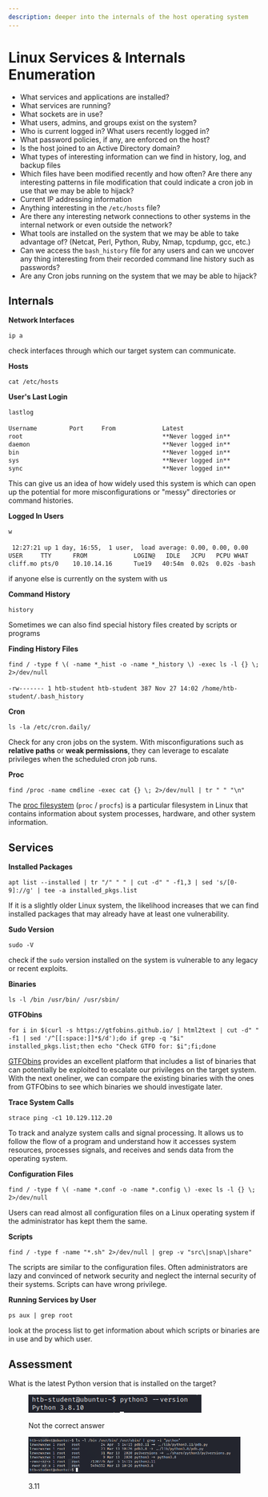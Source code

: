 ```yaml
---
description: deeper into the internals of the host operating system
---
```


# Linux Services & Internals Enumeration

* What services and applications are installed?
* What services are running?
* What sockets are in use?
* What users, admins, and groups exist on the system?
* Who is current logged in? What users recently logged in?
* What password policies, if any, are enforced on the host?
* Is the host joined to an Active Directory domain?
* What types of interesting information can we find in history, log, and backup files
* Which files have been modified recently and how often? Are there any interesting patterns in file modification that could indicate a cron job in use that we may be able to hijack?
* Current IP addressing information
* Anything interesting in the `/etc/hosts` file?
* Are there any interesting network connections to other systems in the internal network or even outside the network?
* What tools are installed on the system that we may be able to take advantage of? (Netcat, Perl, Python, Ruby, Nmap, tcpdump, gcc, etc.)
* Can we access the `bash_history` file for any users and can we uncover any thing interesting from their recorded command line history such as passwords?
* Are any Cron jobs running on the system that we may be able to hijack?

## Internals

**Network Interfaces**

```shell-session
ip a
```

check interfaces through which our target system can communicate.

**Hosts**

```shell-session
cat /etc/hosts
```

**User's Last Login**

```shell-session
lastlog

Username         Port     From             Latest
root                                       **Never logged in**
daemon                                     **Never logged in**
bin                                        **Never logged in**
sys                                        **Never logged in**
sync                                       **Never logged in**
```

This can give us an idea of how widely used this system is which can open up the potential for more misconfigurations or "messy" directories or command histories.

**Logged In Users**

```shell-session
w

 12:27:21 up 1 day, 16:55,  1 user,  load average: 0.00, 0.00, 0.00
USER     TTY      FROM             LOGIN@   IDLE   JCPU   PCPU WHAT
cliff.mo pts/0    10.10.14.16      Tue19   40:54m  0.02s  0.02s -bash
```

if anyone else is currently on the system with us

**Command History**

```shell-session
history
```

Sometimes we can also find special history files created by scripts or programs

**Finding History Files**

```shell-session
find / -type f \( -name *_hist -o -name *_history \) -exec ls -l {} \; 2>/dev/null

-rw------- 1 htb-student htb-student 387 Nov 27 14:02 /home/htb-student/.bash_history
```

**Cron**

```shell-session
ls -la /etc/cron.daily/
```

Check for any cron jobs on the system. With misconfigurations such as **relative paths** or **weak permissions**, they can leverage to escalate privileges when the scheduled cron job runs.

**Proc**

```shell-session
find /proc -name cmdline -exec cat {} \; 2>/dev/null | tr " " "\n"
```

The [proc filesystem](https://man7.org/linux/man-pages/man5/proc.5.html) (`proc` / `procfs`) is a particular filesystem in Linux that contains information about system processes, hardware, and other system information.

## Services

**Installed Packages**

```shell-session
apt list --installed | tr "/" " " | cut -d" " -f1,3 | sed 's/[0-9]://g' | tee -a installed_pkgs.list
```

If it is a slightly older Linux system, the likelihood increases that we can find installed packages that may already have at least one vulnerability.

**Sudo Version**

```shell-session
sudo -V
```

check if the `sudo` version installed on the system is vulnerable to any legacy or recent exploits.

**Binaries**

```shell-session
ls -l /bin /usr/bin/ /usr/sbin/
```

**GTFObins**

```shell-session
for i in $(curl -s https://gtfobins.github.io/ | html2text | cut -d" " -f1 | sed '/^[[:space:]]*$/d');do if grep -q "$i" installed_pkgs.list;then echo "Check GTFO for: $i";fi;done
```

[GTFObins](https://gtfobins.github.io) provides an excellent platform that includes a list of binaries that can potentially be exploited to escalate our privileges on the target system. With the next oneliner, we can compare the existing binaries with the ones from GTFObins to see which binaries we should investigate later.

**Trace System Calls**

```shell-session
strace ping -c1 10.129.112.20
```

To track and analyze system calls and signal processing. It allows us to follow the flow of a program and understand how it accesses system resources, processes signals, and receives and sends data from the operating system.

**Configuration Files**

```shell-session
find / -type f \( -name *.conf -o -name *.config \) -exec ls -l {} \; 2>/dev/null
```

Users can read almost all configuration files on a Linux operating system if the administrator has kept them the same.

**Scripts**

```shell-session
find / -type f -name "*.sh" 2>/dev/null | grep -v "src\|snap\|share"
```

The scripts are similar to the configuration files. Often administrators are lazy and convinced of network security and neglect the internal security of their systems. Scripts can have wrong privilege.

**Running Services by User**

```shell-session
ps aux | grep root
```

look at the process list to get information about which scripts or binaries are in use and by which user.

## Assessment

What is the latest Python version that is installed on the target?

<figure><img src="../../../.gitbook/assets/image (16).png" alt=""><figcaption><p>Not the correct answer</p></figcaption></figure>

<figure><img src="../../../.gitbook/assets/image (3).png" alt=""><figcaption><p>3.11</p></figcaption></figure>













